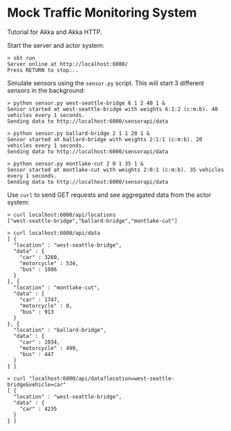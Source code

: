 # Mock Traffic Monitoring System
Tutorial for Akka and Akka HTTP.

Start the server and actor system:
```
> sbt run
Server online at http://localhost:6000/
Press RETURN to stop...
```

Simulate sensors using the `sensor.py` script. This will start 3 different sensors in the background:
```
> python sensor.py west-seattle-bridge 6 1 2 40 1 &
Sensor started at west-seattle-bridge with weights 6:1:2 (c:m:b). 40 vehicles every 1 seconds.
Sending data to http://localhost:6000/sensorapi/data

> python sensor.py ballard-bridge 2 1 1 20 1 &
Sensor started at ballard-bridge with weights 2:1:1 (c:m:b). 20 vehicles every 1 seconds.
Sending data to http://localhost:6000/sensorapi/data

> python sensor.py montlake-cut 2 0 1 35 1 &
Sensor started at montlake-cut with weights 2:0:1 (c:m:b). 35 vehicles every 1 seconds.
Sending data to http://localhost:6000/sensorapi/data
```

Use `curl` to send GET requests and see aggregated data from the actor system:
```
> curl localhost:6000/api/locations
["west-seattle-bridge","ballard-bridge","montlake-cut"]

> curl localhost:6000/api/data
[ {
  "location" : "west-seattle-bridge",
  "data" : {
    "car" : 3260,
    "motorcycle" : 534,
    "bus" : 1086
  }
}, {
  "location" : "montlake-cut",
  "data" : {
    "car" : 1747,
    "motorcycle" : 0,
    "bus" : 913
  }
}, {
  "location" : "ballard-bridge",
  "data" : {
    "car" : 1034,
    "motorcycle" : 499,
    "bus" : 447
  }
} ]

> curl "localhost:6000/api/data?location=west-seattle-bridge&vehicle=car"
[ {
  "location" : "west-seattle-bridge",
  "data" : {
    "car" : 4235
  }
} ]
```
